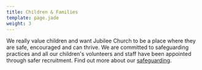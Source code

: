 ```yaml
---
title: Children & Families
template: page.jade
weight: 3
---
```

We really value children and want Jubilee Church to be a place where they are safe, encouraged and can thrive. We are committed to safeguarding practices and all our children's volunteers and staff have been appointed through safer recruitment. Find out more about our [safeguarding](/pages/what-we-do/Safeguarding/).
